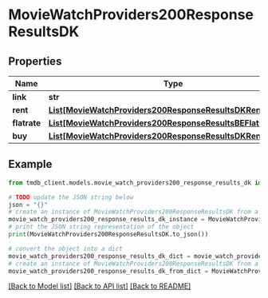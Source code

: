 # MovieWatchProviders200ResponseResultsDK


## Properties

Name | Type | Description | Notes
------------ | ------------- | ------------- | -------------
**link** | **str** |  | [optional] 
**rent** | [**List[MovieWatchProviders200ResponseResultsDKRentInner]**](MovieWatchProviders200ResponseResultsDKRentInner.md) |  | [optional] 
**flatrate** | [**List[MovieWatchProviders200ResponseResultsBEFlatrateInner]**](MovieWatchProviders200ResponseResultsBEFlatrateInner.md) |  | [optional] 
**buy** | [**List[MovieWatchProviders200ResponseResultsDKRentInner]**](MovieWatchProviders200ResponseResultsDKRentInner.md) |  | [optional] 

## Example

```python
from tmdb_client.models.movie_watch_providers200_response_results_dk import MovieWatchProviders200ResponseResultsDK

# TODO update the JSON string below
json = "{}"
# create an instance of MovieWatchProviders200ResponseResultsDK from a JSON string
movie_watch_providers200_response_results_dk_instance = MovieWatchProviders200ResponseResultsDK.from_json(json)
# print the JSON string representation of the object
print(MovieWatchProviders200ResponseResultsDK.to_json())

# convert the object into a dict
movie_watch_providers200_response_results_dk_dict = movie_watch_providers200_response_results_dk_instance.to_dict()
# create an instance of MovieWatchProviders200ResponseResultsDK from a dict
movie_watch_providers200_response_results_dk_from_dict = MovieWatchProviders200ResponseResultsDK.from_dict(movie_watch_providers200_response_results_dk_dict)
```
[[Back to Model list]](../README.md#documentation-for-models) [[Back to API list]](../README.md#documentation-for-api-endpoints) [[Back to README]](../README.md)


